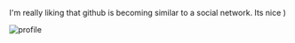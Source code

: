 I'm really liking that github is becoming similar to a social network.
Its nice )

![profile](https://cdnb.artstation.com/p/assets/images/images/011/766/575/4k/ching-yeh-.jpg)

